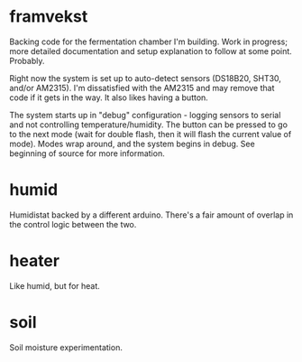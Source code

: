 # framvekst

Backing code for the fermentation chamber I'm building.  Work in progress;
more detailed documentation and setup explanation to follow at some point.
Probably.

Right now the system is set up to auto-detect sensors (DS18B20, SHT30, and/or
AM2315).  I'm dissatisfied with the AM2315 and may remove that code if it gets
in the way.  It also likes having a button.

The system starts up in "debug" configuration - logging sensors to serial and
not controlling temperature/humidity.  The button can be pressed to go to the
next mode (wait for double flash, then it will flash the current value of
mode).  Modes wrap around, and the system begins in debug.  See beginning of
source for more information.

# humid

Humidistat backed by a different arduino.  There's a fair amount of overlap in
the control logic between the two.

# heater

Like humid, but for heat.

# soil

Soil moisture experimentation.

